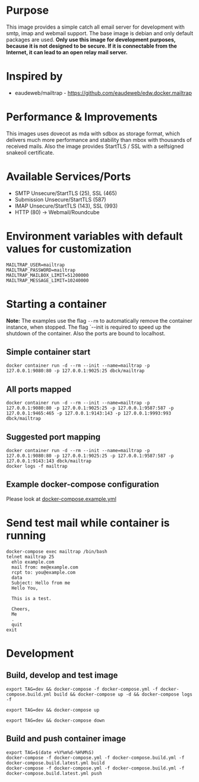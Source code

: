 # Purpose

This image provides a simple catch all email server for development with smtp, imap and webmail support. The base image is debian and only default packages are used. **Only use this image for development purposes, because it is not designed to be secure. If it is connectable from the Internet, it can lead to an open relay mail server.**

# Inspired by

* eaudeweb/mailtrap - https://github.com/eaudeweb/edw.docker.mailtrap

# Performance & Improvements

This images uses dovecot as mda with sdbox as storage format, which delivers much more performance and stability than mbox with thousands of received mails. Also the image provides StartTLS / SSL with a selfsigned snakeoil certificate.

# Available Services/Ports

* SMTP Unsecure/StartTLS (25), SSL (465)
* Submission Unsecure/StartTLS (587)
* IMAP Unsecure/StartTLS (143), SSL (993)
* HTTP (80) -> Webmail/Roundcube

# Environment variables with default values for customization

```
MAILTRAP_USER=mailtrap
MAILTRAP_PASSWORD=mailtrap
MAILTRAP_MAILBOX_LIMIT=51200000
MAILTRAP_MESSAGE_LIMIT=10240000
```

# Starting a container

**Note:** The examples use the flag `--rm` to automatically remove the container instance, when stopped. The flag `--init is required to speed up the shutdown of the container. Also the ports are bound to localhost.

## Simple container start

```
docker container run -d --rm --init --name=mailtrap -p 127.0.0.1:9080:80 -p 127.0.0.1:9025:25 dbck/mailtrap
```

## All ports mapped

```
docker container run -d --rm --init --name=mailtrap -p 127.0.0.1:9080:80 -p 127.0.0.1:9025:25 -p 127.0.0.1:9587:587 -p 127.0.0.1:9465:465 -p 127.0.0.1:9143:143 -p 127.0.0.1:9993:993 dbck/mailtrap
```

## Suggested port mapping

```
docker container run -d --rm --init --name=mailtrap -p 127.0.0.1:9080:80 -p 127.0.0.1:9025:25 -p 127.0.0.1:9587:587 -p 127.0.0.1:9143:143 dbck/mailtrap
docker logs -f mailtrap
```

## Example docker-compose configuration

Please look at [docker-compose.example.yml](https://github.com/dbck/docker-mailtrap/blob/main/docker-compose.example.yml)

# Send test mail while container is running

```
docker-compose exec mailtrap /bin/bash
telnet mailtrap 25
  ehlo example.com
  mail from: me@example.com
  rcpt to: you@example.com
  data
  Subject: Hello from me
  Hello You,

  This is a test.

  Cheers,
  Me
  .
  quit
exit
```

# Development

## Build, develop and test image

```
export TAG=dev && docker-compose -f docker-compose.yml -f docker-compose.build.yml build && docker-compose up -d && docker-compose logs -f
```

```
export TAG=dev && docker-compose up
```

```
export TAG=dev && docker-compose down
```

## Build and push container image

```
export TAG=$(date +%Y%m%d-%H%M%S)
docker-compose -f docker-compose.yml -f docker-compose.build.yml -f docker-compose.build.latest.yml build
docker-compose -f docker-compose.yml -f docker-compose.build.yml -f docker-compose.build.latest.yml push
```